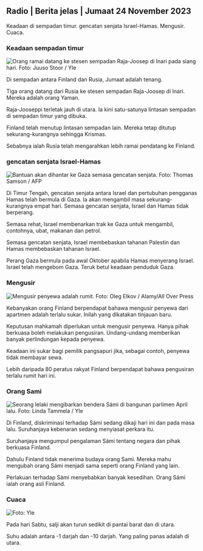 ## Radio \| Berita jelas \| Jumaat 24 November 2023

Keadaan di sempadan timur. gencatan senjata Israel-Hamas. Mengusir. Cuaca.

### Keadaan sempadan timur

![Orang ramai datang ke stesen sempadan Raja-Joosep di Inari pada siang hari. Foto: Juuso Stoor / Yle](https://images.cdn.yle.fi/image/upload/c_crop,h_3368,w_5986,x_0,y_0/ar_1.7777777777777777,c_fill,g_faces,h_675/w_1_200.q_auto:eco/f_auto/fl_lossy/v1700827102/39-120618465608fd4818b7)

Di sempadan antara Finland dan Rusia, Jumaat adalah tenang.

Tiga orang datang dari Rusia ke stesen sempadan Raja-Joosep di Inari. Mereka adalah orang Yaman.

Raja-Jooseppi terletak jauh di utara. Ia kini satu-satunya lintasan sempadan di sempadan timur yang dibuka.

Finland telah menutup lintasan sempadan lain. Mereka tetap ditutup sekurang-kurangnya sehingga Krismas.

Sebabnya ialah Rusia telah mengarahkan lebih ramai pendatang ke Finland.

### gencatan senjata Israel-Hamas

![Bantuan akan dihantar ke Gaza semasa gencatan senjata. Foto: Thomas Samson / AFP](https://images.cdn.yle.fi/image/upload/c_crop,h_2879,w_5119,x_0,y_533/ar_1.777777777777777,c_fill,g_faces,h_675,w_1200/dprq_auto:eco/f_auto/fl_lossy/v1700822253/39-120580865603d3467a7a)

Di Timur Tengah, gencatan senjata antara Israel dan pertubuhan pengganas Hamas telah bermula di Gaza. Ia akan mengambil masa sekurang-kurangnya empat hari. Semasa gencatan senjata, Israel dan Hamas tidak berperang.

Semasa rehat, Israel membenarkan trak ke Gaza untuk mengambil, contohnya, ubat, makanan dan petrol.

Semasa gencatan senjata, Israel membebaskan tahanan Palestin dan Hamas membebaskan tahanan Israel.

Perang Gaza bermula pada awal Oktober apabila Hamas menyerang Israel. Israel telah mengebom Gaza. Teruk betul keadaan penduduk Gaza.

### Mengusir

![Mengusir penyewa adalah rumit. Foto: Oleg Elkov / Alamy/All Over Press](https://images.cdn.yle.fi/image/upload/c_crop,h_3182,w_5657,x_121,y_740/ar_1.777777777777777,c_fill,g_faces,h_670,h_675dpr_1.0/q_auto:eco/f_auto/fl_lossy/v1698135288/39-115380264d2449083906)

Kebanyakan orang Finland berpendapat bahawa mengusir penyewa dari apartmen adalah terlalu sukar. Inilah yang dikatakan tinjauan baru.

Keputusan mahkamah diperlukan untuk mengusir penyewa. Hanya pihak berkuasa boleh melakukan pengusiran. Undang-undang memberikan banyak perlindungan kepada penyewa.

Keadaan ini sukar bagi pemilik pangsapuri jika, sebagai contoh, penyewa tidak membayar sewa.

Lebih daripada 80 peratus rakyat Finland berpendapat bahawa pengusiran terlalu rumit hari ini.

### Orang Sami

![Seorang lelaki mengibarkan bendera Sámi di bangunan parlimen April lalu. Foto: Linda Tammela / Yle](https://images.cdn.yle.fi/image/upload/c_crop,h_659,w_1173,x_0,y_133/ar_1.7777777777777777,c_fill,g_faces,h_675/w_1_200.q_auto:eco/f_auto/fl_lossy/v1693572536/39-10986686437da2797694)

Di Finland, diskriminasi terhadap Sámi sedang dikaji hari ini dan pada masa lalu. Suruhanjaya kebenaran sedang menyiasat perkara itu.

Suruhanjaya mengumpul pengalaman Sámi tentang negara dan pihak berkuasa Finland.

Dahulu Finland tidak menerima budaya orang Sami. Mereka mahu mengubah orang Sámi menjadi sama seperti orang Finland yang lain.

Perlakuan terhadap Sámi menyebabkan banyak kesedihan. Orang Sámi ialah orang asli Finland.

### Cuaca

![ Foto: Yle](https://images.cdn.yle.fi/image/upload/c_crop,h_1080,w_1919,x_0,y_0/ar_1.7777777777777777,c_fill,g_faces,h_675,w_1200/dq_au.:eco/f_auto/fl_lossy/v1700835658/39-12063856560b12785459)

Pada hari Sabtu, salji akan turun sedikit di pantai barat dan di utara.

Suhu adalah antara -1 darjah dan -10 darjah. Yang paling panas adalah di utara.